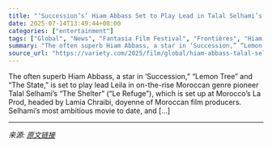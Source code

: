 ```yaml
---
title: "‘Succession’s’ Hiam Abbass Set to Play Lead in Talal Selhami’s Hot Package Horror Project ‘The Shelter’ (EXCLUSIVE)"
date: 2025-07-14T13:49:44+08:00
categories: ["entertainment"]
tags: ["Global", "News", "Fantasia Film Festival", "Frontières", "Hiam Abbass", "Talal Selhami"]
summary: "The often superb Hiam Abbass, a star in ‘Succession,” “Lemon Tree” and “The State,” is set to play lead Leila in on-the-rise Moroccan genre pioneer Talal Selhami’s “The Shelter” (“Le Refuge”), which i"
source_url: "https://variety.com/2025/film/global/hiam-abbass-talal-selhami-the-shelter-lamia-chraibi-1236459525/"
---
```


The often superb Hiam Abbass, a star in ‘Succession,” “Lemon Tree” and “The State,” is set to play lead Leila in on-the-rise Moroccan genre pioneer Talal Selhami’s “The Shelter” (“Le Refuge”), which is set up at Morocco’s La Prod, headed by Lamia Chraibi, doyenne of Moroccan film producers. Selhami’s most ambitious movie to date, and [&#8230;]

---

*来源: [原文链接](https://variety.com/2025/film/global/hiam-abbass-talal-selhami-the-shelter-lamia-chraibi-1236459525/)*
